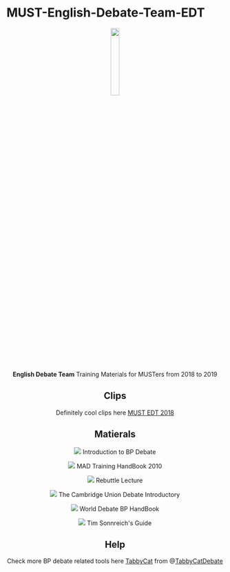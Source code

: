 # MUST-English-Debate-Team-EDT

<div align=center><img src="https://img1.imgtp.com/2023/02/25/W0LWuaNf.png" width="20%">

**English Debate Team** Training Materials for MUSTers from 2018 to 2019

## Clips 

Definitely cool clips here [MUST EDT 2018](https://www.bilibili.com/video/av30407734/?vd_source=de54ea9322a46065441b833723d6c3f1)

## Matierals

![](https://img.shields.io/badge/-MUSTEDT-yellow) Introduction to BP Debate

![](https://img.shields.io/badge/-MUSTEDT-yellowgreen) MAD Training HandBook 2010

![](https://img.shields.io/badge/-MUSTEDT-yellow) Rebuttle Lecture

![](https://img.shields.io/badge/-MUSTEDT-orange) The Cambridge Union Debate Introductory

![](https://img.shields.io/badge/-MUSTEDT-blue) World Debate BP HandBook

![](https://img.shields.io/badge/-MUSTEDT-orange) Tim Sonnreich's Guide

## Help

Check more BP debate related tools here [TabbyCat](https://tabbycat.readthedocs.io/en/stable/) from @[TabbyCatDebate](https://github.com/TabbycatDebate/tabbycat/tree/f0c1c055584b7307b686c911543b64073b54ff72)





